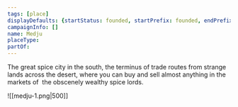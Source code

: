 ```yaml
---
tags: [place]
displayDefaults: {startStatus: founded, startPrefix: founded, endPrefix: destroyed, endStatus: destroyed}
campaignInfo: []
name: Medju
placeType:
partOf:
---
```


The great spice city in the south, the terminus of trade routes from strange lands across the desert, where you can buy and sell almost anything in the markets of  the obscenely wealthy spice lords.

![[medju-1.png|500]]